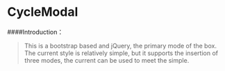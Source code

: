 # CycleModal
####Introduction：
> This is a bootstrap based and jQuery, the primary mode of the box.
  The current style is relatively simple,
  but it supports the insertion of three modes,
  the current can be used to meet the simple.


